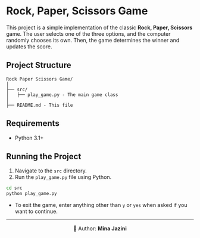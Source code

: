# Rock, Paper, Scissors Game

This project is a simple implementation of the classic **Rock, Paper, Scissors** game. The user selects one of the three options, and the computer randomly chooses its own. Then, the game determines the winner and updates the score.

## Project Structure
```
Rock Paper Scissors Game/
│
├── src/
│   ├── play_game.py - The main game class
│
├── README.md - This file
```

## Requirements

- Python 3.1+

## Running the Project

1. Navigate to the `src` directory.
2. Run the `play_game.py` file using Python.

```bash
cd src
python play_game.py
```

- To exit the game, enter anything other than `y` or `yes` when asked if you want to continue.  
---
<p align="center">👧 Author: <b>Mina Jazini</b></p>
